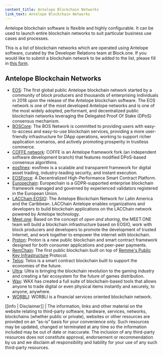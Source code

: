 ```yaml
---
content_title: Antelope Blockchain Networks
link_text: Antelope Blockchain Networks
---
```


Antelope blockchain software is flexible and highly configurable. It can be used to launch entire blockchain networks to suit particular business use cases and processes. 

This is a list of blockchain networks which are operated using Antelope software, curated by the Developer Relations team at Block.one. If you would like to submit a blockchain network to be added to the list, please fill in [this form](https://blockone.typeform.com/to/ZsBWsL).

## Antelope Blockchain Networks
* [EOS](https://t.me/EOSproject): The first global public Antelope blockchain network started by a community of block producers and thousands of enterprising individuals in 2018 upon the release of the Antelope blockchain software. The EOS network is one of the most developed Antelope networks and is one of the most widely adopted, performant, and decentralized public blockchain networks leveraging the Delegated Proof Of Stake (DPoS) consensus mechanism.
* [BOSCore](https://boscore.io/): The BOS Network is committed to providing users with easy-to-access and easy-to-use blockchain services, providing a more user-friendly infrastructure for DApp operations, working to support richer application scenarios, and actively promoting
prosperity in trustless commerce.
* [COFFE network](https://coffe.io/): COFFE is an Antelope framework fork (an independent software development branch) that features modified DPoS-based consensus algorithms.
* [eosfinex](https://www.eosfinex.com/): eosfinex is a scalable and transparent framework for digital asset trading, industry-leading security, and instant execution.
* [EOSForce](https://eosforce.io/index/en): A Decentralized High-Performance Smart Contract Platform.
* [Europechain](https://europechain.io/): Europechain is a GDPR-supported enterprise blockchain framework managed and governed by experienced validators registered in the European Union.
* [LACChain EOSIO](https://eosio.lacchain.net/en/): The Antelope Blockchain Network for Latin America and the Caribbean. LACChain Antelope enables organizations and developers to build blockchain applications on the LACChain network powered by Antelope technology.
* [Meet.one](https://meet.one/): Based on the concept of *open and sharing*, the MEET.ONE team will build a blockchain infrastructure based on EOSIO, work with block producers and developers to promote the development of trusted Internet, and work together to empower the internet with blockchain.
* [Proton](https://www.protonchain.com/): Proton is a new public blockchain and smart contract framework designed for both consumer applications and peer-peer payments.
* [RemChain](https://remme.io/protocol-pkid/remchain): The first public blockchain built on top of [Remme's Public Key Infrastructure](https://remme.io/protocol-pkid) Protocol.
* [Telos](https://www.telos.net/): Telos is a smart contract blockchain built to support the economies of the future.
* [Ultra](https://ultra.io/): Ultra is bringing the blockchain revolution to the gaming industry and creating a fair ecosystem for the future of games distribution.
* [Wax](https://wax.io/): WAX has created a full suite of blockchain-based tools that allows anyone to trade digital or even physical items instantly and securely, to anyone, anywhere.
* [WORBLI](https://worbli.io/): WORBLI is a financial services oriented blockchain network.

[[info | Disclaimer]]
| The information, links and other material on the website relating to third-party software, hardware, services, networks, blockchains (whether public or private), websites or other resources are provided on an “as-is” basis for your convenience only. Such resources may be updated, changed or terminated at any time so the information included may be out of date or inaccurate. The inclusion of any third-party resources does not constitute approval, endorsement or recommendation by us and we disclaim all responsibility and liability for your use of any such third-party resources.

